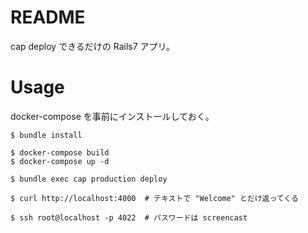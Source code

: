 # README

cap deploy できるだけの Rails7 アプリ。


# Usage

docker-compose を事前にインストールしておく。

```
$ bundle install

$ docker-compose build
$ docker-compose up -d

$ bundle exec cap production deploy

$ curl http://localhost:4000  # テキストで "Welcome" とだけ返ってくる

$ ssh root@localhost -p 4022  # パスワードは screencast
```
